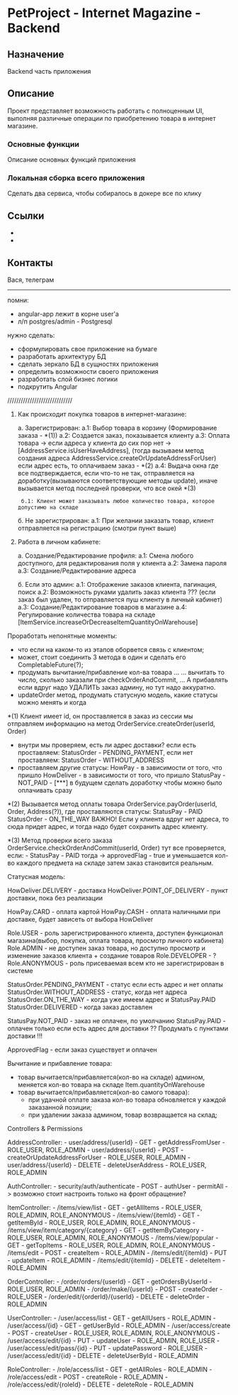 # PetProject - Internet Magazine - Backend

## Назначение
Backend часть приложения

## Описание
Проект представляет возможность работать с полноценным UI, 
выполняя различные операции по приобретению товара в интернет магазине.

### Основные функции
Описание основных функций приложения

### Локальная сборка всего приложения
Сделать два сервиса, чтобы собиралось в докере все по клику

## Ссылки
*
*

## Контакты
Вася, телеграм


--------------------------------------
помни: 
- angular-app лежит в корне user'a
- л/п postgres/admin - Postgresql

нужно сделать: 

- сформулировать свое приложение на бумаге
- разработать архитектуру БД
- сделать зеркало БД в сущностях приложения
- определить возможности своего приложения
- разработать слой бизнес логики
- подкрутить Angular


/////////////////////////////

1. Как происходит покупка товаров в интернет-магазине:
   
    а. Зарегистрирован:
        а.1: Выбор товара в корзину (Формирование заказа - *(1))
        а.2: Создается заказ, показывается клиенту
        а.3: Оплата товара -> 
                если адреса у клиента до сих пор нет -> [AddressService.isUserHaveAddress],
                (тогда вызываем метод создания адреса AddressService.createOrUpdateAddressForUser)
                если адрес есть, то оплачиваем заказ - *(2)
        а.4: Выдача окна где все подтверждается, если что-то не так, 
                отправляется на доработку(вызываются соответствующие методы update), 
                иначе вызывается метод последней проверки, что все окей *(3)
   
        б.1: Клиент может заказывать любое количество товара, которое допустимо на складе

    б. Не зарегистрирован:
        а.1: При желании заказать товар, клиент отправляется на регистрацию (смотри пункт выше)

2. Работа в личном кабинете:
    
    а. Создание/Редактирование профиля:
        а.1: Смена любого доступного, для редактирования поля у клиента
        а.2: Замена пароля
        а.3: Создание/Редактирование адреса
   
    б. Если это админ:
        а.1: Отображение заказов клиента, пагинация, поиск
        а.2: Возможность руками удалить заказ клиента  ??? (если заказ был удален, то отправляется пуш клиенту в личный кабинет)
        а.3: Создание/Редактирование товаров в магазине
        а.4: Регулирование количества товара на складе [ItemService.increaseOrDecreaseItemQuantityOnWarehouse]



Проработать непонятные моменты:
- что если на каком-то из этапов оборвется связь с клиентом;
- может, стоит соединить 3 метода в один и сделать его CompletableFuture(?);
- продумать вычитание/прибавление кол-ва товара ...
 ... вычитать то число, сколько заказали при checkOrderAndCommit,
  ...  А прибавлять если вдруг надо УДАЛИТЬ заказ админу, но тут надо аккуратно.
 - updateOrder метод, продумать статусную модель, какие статусы можно менять и когда


*(1) 
Клиент имеет id, он проставляется в заказ из сессии
мы отправляем информацию на метод OrderService.createOrder(userId, Order)
- внутри мы проверяем, есть ли адрес доставки? 
    если есть проставляем:
        StatusOrder - PENDING_PAYMENT,
    если нет проставляем:
        StatusOrder - WITHOUT_ADDRESS
- проставляем другие статусы:
    HowPay - в зависимости от того, что пришло
    HowDeliver - в зависимости от того, что пришло
    StatusPay - NOT_PAID - [***] в будущем сделать доработку чтобы можно было оплачивать сразу
  
*(2)
Вызывается метод оплаты товара OrderService.payOrder(userId, Order, Address(?)),
где проставляются статусы:
    StatusPay - PAID
    StatusOrder - ON_THE_WAY
ВАЖНО! Если у клиента вдруг нет адреса, то сюда придет адрес, 
        и тогда надо будет сохранить адрес клиенту.

*(3)
Метод проверки всего заказа OrderService.checkOrderAndCommit(userId, Order)
тут все проверяется, если:
            - StatusPay - PAID
        тогда -> approvedFlag - true и уменьшается кол-во каждого предмета на складе
                затем заказ становится реальным.


Статусная модель:

HowDeliver.DELIVERY - доставка
HowDeliver.POINT_OF_DELIVERY - пункт доставки, пока без реализации

HowPay.CARD - оплата картой
HowPay.CASH - оплата наличными при доставке, будет зависеть от выбора HowDeliver

Role.USER - роль зарегистрированного клиента, доступен функционал магазина(выбор, покупка, оплата товара, просмотр личного кабинета)
Role.ADMIN - не доступен заказ товара, но доступно просмотр и изменение заказов клиента + создание товаров
Role.DEVELOPER - ?
Role.ANONYMOUS - роль присеваемая всем кто не зарегистрирован в системе

StatusOrder.PENDING_PAYMENT - статус если есть адрес и нет оплаты
StatusOrder.WITHOUT_ADDRESS - статус, когда нет адреса
StatusOrder.ON_THE_WAY - когда уже имеем адрес и StatusPay.PAID
StatusOrder.DELIVERED - когда заказ доставлен

StatusPay.NOT_PAID - заказ не оплачен, по умолчанию
StatusPay.PAID - оплачен только если есть адрес для доставки ?? Продумать с пунктами доставки !!!

ApprovedFlag - если заказ существует и оплачен

Вычитание и прибавление товара:
- товар вычитается/прибавляется(кол-во на складе) админом, меняется кол-во товара на складе Item.quantityOnWarehouse
- товар вычитается/прибавляется(кол-во самого товара):
    - при удачной оплате заказа кол-во товара обновляется у каждой заказанной позиции;
    - при удалении заказа админом, товар возвращается на склад;

Controllers & Permissions

AddressController:
    - user/address/{userId} - GET - getAddressFromUser            - ROLE_USER, ROLE_ADMIN
    - user/address/{userId} - POST - createOrUpdateAddressForUser - ROLE_USER, ROLE_ADMIN
    - user/address/{userId} - DELETE - deleteUserAddress          - ROLE_USER, ROLE_ADMIN

AuthController: 
    - security/auth/authenticate - POST - authUser - permitAll -> возможно стоит настроить только на фронт обращение?

ItemController: 
    - /items/view/list - GET - getAllItems                           - ROLE_USER, ROLE_ADMIN, ROLE_ANONYMOUS
    - /items/view/{itemId} - GET - getItemById                       - ROLE_USER, ROLE_ADMIN, ROLE_ANONYMOUS
    - /items/view/item/category/{category} - GET - getItemByCategory - ROLE_USER, ROLE_ADMIN, ROLE_ANONYMOUS
    - /items/view/popular - GET - getTopItems                        - ROLE_USER, ROLE_ADMIN, ROLE_ANONYMOUS
    - /items/edit - POST - createItem                                - ROLE_ADMIN
    - /items/edit/{itemId} - PUT - updateItem                        - ROLE_ADMIN
    - /items/edit/{itemId} - DELETE - deleteItem                     - ROLE_ADMIN

OrderController:
    - /order/orders/{userId} - GET - getOrdersByUserId            - ROLE_USER, ROLE_ADMIN
    - /order/make/{userId} - POST - createOrder                   - ROLE_USER
    - /order/edit/{orderId}/{userId} - DELETE - deleteOrder       - ROLE_ADMIN

UserController:
    - /user/access/list - GET - getAllUsers                      - ROLE_ADMIN
    - /user/access/{id} - GET - getUserById                      - ROLE_ADMIN
    - /user/access/create - POST - createUser                    - ROLE_USER, ROLE_ADMIN, ROLE_ANONYMOUS
    - /user/access/edit/{id} - PUT - updateUser                  - ROLE_ADMIN, ROLE_USER
    - /user/access/edit/pass/{id} - PUT - updatePassword         - ROLE_USER
    - /user/access/edit/{id} - DELETE - deleteUserById           - ROLE_ADMIN

RoleController:
    - /role/access/list - GET - getAllRoles                       - ROLE_ADMIN
    - /role/access/edit - POST - createRole                       - ROLE_ADMIN
    - /role/access/edit/{roleId} - DELETE - deleteRole            - ROLE_ADMIN